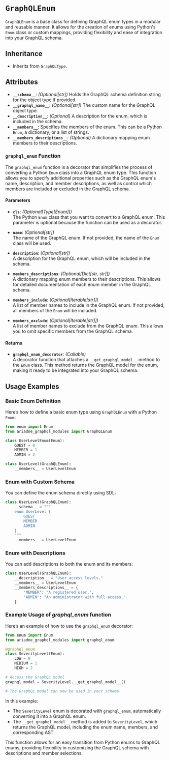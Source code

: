 # `GraphQLEnum`

`GraphQLEnum` is a base class for defining GraphQL enum types in a modular and reusable manner. It allows for the creation of enums using Python's `Enum` class or custom mappings, providing flexibility and ease of integration into your GraphQL schema.

## Inheritance

- Inherits from `GraphQLType`.

## Attributes

- **`__schema__`**: *(Optional[str])* Holds the GraphQL schema definition string for the object type if provided.
- **`__graphql_name__`**: *(Optional[str])* The custom name for the GraphQL object type.
- **`__description__`**: *(Optional)* A description for the enum, which is included in the schema.
- **`__members__`**: Specifies the members of the enum. This can be a Python `Enum`, a dictionary, or a list of strings.
- **`__members_descriptions__`**: *(Optional)* A dictionary mapping enum members to their descriptions.


### `graphql_enum` Function

The `graphql_enum` function is a decorator that simplifies the process of converting a Python `Enum` class into a GraphQL enum type. This function allows you to specify additional properties such as the GraphQL enum's name, description, and member descriptions, as well as control which members are included or excluded in the GraphQL schema.

#### Parameters

- **`cls`**: *(Optional[Type[Enum]])*  
  The Python `Enum` class that you want to convert to a GraphQL enum. This parameter is optional because the function can be used as a decorator.

- **`name`**: *(Optional[str])*  
  The name of the GraphQL enum. If not provided, the name of the `Enum` class will be used.

- **`description`**: *(Optional[str])*  
  A description for the GraphQL enum, which will be included in the schema.

- **`members_descriptions`**: *(Optional[Dict[str, str]])*  
  A dictionary mapping enum members to their descriptions. This allows for detailed documentation of each enum member in the GraphQL schema.

- **`members_include`**: *(Optional[Iterable[str]])*  
  A list of member names to include in the GraphQL enum. If not provided, all members of the `Enum` will be included.

- **`members_exclude`**: *(Optional[Iterable[str]])*  
  A list of member names to exclude from the GraphQL enum. This allows you to omit specific members from the GraphQL schema.

#### Returns

- **`graphql_enum_decorator`**: *(Callable)*  
  A decorator function that attaches a `__get_graphql_model__` method to the `Enum` class. This method returns the GraphQL model for the enum, making it ready to be integrated into your GraphQL schema.

## Usage Examples

### Basic Enum Definition

Here’s how to define a basic enum type using `GraphQLEnum` with a Python `Enum`:

```python
from enum import Enum
from ariadne_graphql_modules import GraphQLEnum

class UserLevelEnum(Enum):
    GUEST = 0
    MEMBER = 1
    ADMIN = 2

class UserLevel(GraphQLEnum):
    __members__ = UserLevelEnum
```

### Enum with Custom Schema

You can define the enum schema directly using SDL:

```python
class UserLevel(GraphQLEnum):
    __schema__ = """
    enum UserLevel {
        GUEST
        MEMBER
        ADMIN
    }
    """
    __members__ = UserLevelEnum
```

### Enum with Descriptions

You can add descriptions to both the enum and its members:

```python
class UserLevel(GraphQLEnum):
    __description__ = "User access levels."
    __members__ = UserLevelEnum
    __members_descriptions__ = {
        "MEMBER": "A registered user.",
        "ADMIN": "An administrator with full access."
    }
```

### Example Usage of *graphql_enum* function

Here’s an example of how to use the `graphql_enum` decorator:

```python
from enum import Enum
from ariadne_graphql_modules import graphql_enum

@graphql_enum
class SeverityLevel(Enum):
    LOW = 0
    MEDIUM = 1
    HIGH = 2

# Access the GraphQL model
graphql_model = SeverityLevel.__get_graphql_model__()

# The GraphQL model can now be used in your schema
```

In this example:

- The `SeverityLevel` enum is decorated with `graphql_enum`, automatically converting it into a GraphQL enum.
- The `__get_graphql_model__` method is added to `SeverityLevel`, which returns the GraphQL model, including the enum name, members, and corresponding AST.

This function allows for an easy transition from Python enums to GraphQL enums, providing flexibility in customizing the GraphQL schema with descriptions and member selections.
